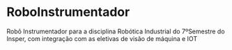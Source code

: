 # RoboInstrumentador
Robô Instrumentador para a disciplina Robótica Industrial do 7ºSemestre do Insper, com integração com as eletivas de visão de máquina e IOT
